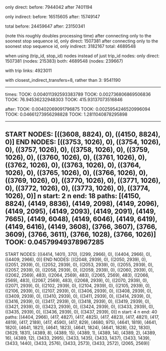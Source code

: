 only direct:
before: 7944042
after 7401194

only indirect:
before: 16515605
after: 15749147

total
before: 24459647
after: 23150341

(note this roughly doubles processing time)
after connecting only to the soonest stop sequence id, only direct: 1507381
after connecting only to the soonest stop sequence id, only indirect: 3182167
total: 4689548

when using (trip_id, stop_id) nodes instead of just trip_id nodes:
only direct: 1507381 (nodes: 215383)
both: 4689548 (nodes: 239667)

with trip links: 4923011

with closest_indirect_transfers=8, rather than 3: 9541190

---

times:
TOOK: 0.004011392593383789
TOOK: 0.002736806869506836
TOOK: 76.94536232948303
TOOK: 415.93137073516846

after:
TOOK: 0.00402069091796875
TOOK: 0.0025954246520996094
TOOK: 0.04661273956298828
TOOK: 1.2811040878295898

---

START NODES: [((3608, 8824), 0), ((4150, 8824), 0)]
END NODES: [((3753, 1026), 0), ((3754, 1026), 0), ((3757, 1026), 0), ((3758, 1026), 0), ((3759, 1026), 0), ((3760, 1026), 0), ((3761, 1026), 0), ((3762, 1026), 0), ((3763, 1026), 0), ((3764, 1026), 0), ((3765, 1026), 0), ((3766, 1026), 0), ((3769, 1026), 0), ((3770, 1026), 0), ((3771, 1026), 0), ((3772, 1026), 0), ((3773, 1026), 0), ((3774, 1026), 0)]
n start: 2
n end: 18                                                                                                                            paths: [(4150, 8824), (4149, 8836), (4149, 2098), (4149, 2096), (4149, 2095), (4149, 2093), (4149, 2091), (4149, 7665), (4149, 6048), (4149, 6046), (4149, 6419), (4149, 6416), (4149, 3608), (3766, 3607), (3766, 3609), (3766, 3611), (3766, 1028), (3766, 1026)]
TOOK: 0.04579949378967285
---
START NODES: [((4414, 1401), 370), ((299, 2966), 0), ((4404, 2966), 0), ((4409, 2966), 0)]
END NODES: [((2048, 2939), 0), ((2050, 2939), 0), ((2051, 2939), 0), ((2052, 2939), 0), ((2053, 2939), 0), ((2055, 2939), 0), ((2057, 2939), 0), ((2058, 2939), 0), ((2059, 2939), 0), ((2060, 2939), 0), ((2062, 2569), 483), ((2064, 2569), 483), ((2065, 2569), 483), ((2066, 2569), 483), ((2067, 2569), 483), ((2068, 2939), 0), ((2070, 2939), 0), ((2071, 2939), 0), ((2102, 2939), 0), ((2104, 2939), 0), ((2105,
2939), 0), ((2106, 2939), 0), ((2107, 2939), 0), ((3406, 2939), 0), ((3408, 2939), 0), ((3409, 2939), 0), ((3410, 2939), 0), ((3411,
2939), 0), ((3414, 2939), 0), ((3416, 2939), 0), ((3417, 2939), 0), ((3418, 2939), 0), ((3419, 2939), 0), ((3421, 2939), 0), ((3423,
2939), 0), ((3424, 2939), 0), ((3433, 2939), 0), ((3435, 2939), 0), ((3436, 2939), 0), ((3437, 2939), 0)]
n start: 4
n end: 40
paths: [(4404, 2966), (417, 4827), (417, 4825), (417, 4823), (417, 4821), (417, 4819), (417, 2189), (417, 4590), (417, 829), (4680, 975), (4641, 1819), (4641, 1820), (4641, 1821), (4641, 1823), (4641, 1824), (4641, 1828), (32, 1830), (3629, 1831), (4389, 8), (4389,
15), (4389, 1), (4389, 14), (4389, 2), (4389, 16), (4389, 12), (3433, 2995), (3433, 1435), (3433, 1437), (3433, 1439), (3433, 1440),
(3433, 2576), (3433, 2573), (3433, 2572), (2065, 2569)]
